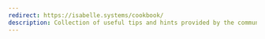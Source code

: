 ```yaml
---
redirect: https://isabelle.systems/cookbook/
description: Collection of useful tips and hints provided by the community. Almost no material yet - please contribute!
---
```

